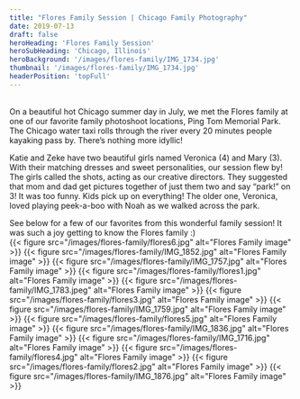 ```yaml
---
title: "Flores Family Session | Chicago Family Photography"
date: 2019-07-13
draft: false
heroHeading: 'Flores Family Session'
heroSubHeading: 'Chicago, Illinois'
heroBackground: '/images/flores-family/IMG_1734.jpg'
thumbnail: '/images/flores-family/IMG_1734.jpg'
headerPosition: 'topFull'
---
```

<br>
On a beautiful hot Chicago summer day in July, we met the Flores family at one of our favorite family photoshoot locations, Ping Tom Memorial Park. The Chicago water taxi rolls through the river every 20 minutes people kayaking pass by. There’s nothing more idyllic! 

Katie and Zeke have two beautiful girls named Veronica (4) and Mary (3). With their matching dresses and sweet personalities, our session flew by! The girls called the shots, acting as our creative directors. They suggested that mom and dad get pictures together of just them two and say “park!” on 3! It was too funny. Kids pick up on everything! The older one, Veronica, loved playing peek-a-boo with Noah as we walked across the park. 

See below for a few of our favorites from this wonderful family session! It was such a joy getting to know the Flores family :)
<br>
{{< figure src="/images/flores-family/flores6.jpg" alt="Flores Family image" >}}
{{< figure src="/images/flores-family/IMG_1852.jpg" alt="Flores Family image" >}}
{{< figure src="/images/flores-family/IMG_1757.jpg" alt="Flores Family image" >}}
{{< figure src="/images/flores-family/flores1.jpg" alt="Flores Family image" >}}
{{< figure src="/images/flores-family/IMG_1783.jpeg" alt="Flores Family image" >}}
{{< figure src="/images/flores-family/flores3.jpg" alt="Flores Family image" >}}
{{< figure src="/images/flores-family/IMG_1759.jpg" alt="Flores Family image" >}}
{{< figure src="/images/flores-family/flores5.jpg" alt="Flores Family image" >}}
{{< figure src="/images/flores-family/IMG_1836.jpg" alt="Flores Family image" >}}
{{< figure src="/images/flores-family/IMG_1716.jpg" alt="Flores Family image" >}}
{{< figure src="/images/flores-family/flores4.jpg" alt="Flores Family image" >}}
{{< figure src="/images/flores-family/flores2.jpg" alt="Flores Family image" >}}
{{< figure src="/images/flores-family/IMG_1876.jpg" alt="Flores Family image" >}}